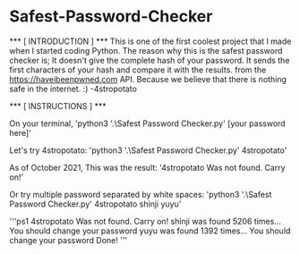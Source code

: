 # Safest-Password-Checker

 *** [ INTRODUCTION ] ***
This is one of the first coolest project that I made when I started coding Python. The reason why this is the safest password checker is; It doesn't give the complete hash of your password. It sends the first characters of your hash and compare it with the results. from the https://haveibeenpwned.com API. Because we believe that there is nothing safe in the internet. :) -4stropotato


 *** [ INSTRUCTIONS ] ***

 On your terminal,
'python3 '.\Safest Password Checker.py' [your password here]'

Let's try 4stropotato:
'python3 '.\Safest Password Checker.py' 4stropotato'


As of October 2021, This was the result:
'4stropotato Was not found. Carry on!'

Or try multiple password separated by white spaces:
'python3 '.\Safest Password Checker.py' 4stropotato shinji yuyu'

'''ps1
4stropotato Was not found. Carry on!
shinji was found 5206 times... You should change your password
yuyu was found 1392 times... You should change your password
Done!
'''